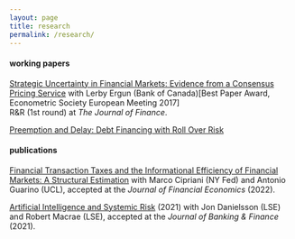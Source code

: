 ```yaml
---
layout: page
title: research
permalink: /research/
---
```


#### working papers

[Strategic Uncertainty in Financial Markets: Evidence from a Consensus Pricing Service](https://authe.github.io/assets/StrategicUncertaintyOTCMarkets.pdf) with Lerby Ergun (Bank of Canada)[Best Paper Award, Econometric Society European Meeting 2017]<br>
R&R (1st round) at <em>The Journal of Finance</em>.

[Preemption and Delay: Debt Financing with Roll Over Risk](https://authe.github.io/assets/RunsSocialLearning_Uthemann.pdf)

#### publications

[Financial Transaction Taxes and the Informational Efficiency of Financial Markets: A Structural Estimation](https://www.newyorkfed.org/research/staff_reports/sr993) with Marco Cipriani (NY Fed) and Antonio Guarino (UCL), accepted at the <em>Journal of Financial Economics</em> (2022).

[Artificial Intelligence and Systemic Risk](https://papers.ssrn.com/sol3/papers.cfm?abstract_id=3410948) (2021) with Jon Danielsson (LSE) and Robert Macrae (LSE), accepted at the <em>Journal of Banking & Finance</em> (2021).
